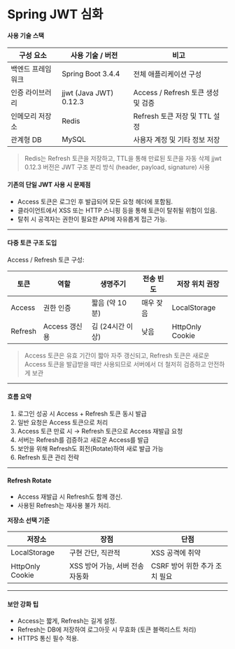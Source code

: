 # Spring JWT 심화

#### 사용 기술 스택

| 구성 요소       | 사용 기술 / 버전                  | 비고                                   |
|----------------|-----------------------------------|----------------------------------------|
| 백엔드 프레임워크 | Spring Boot 3.4.4                  | 전체 애플리케이션 구성                 |
| 인증 라이브러리 | jjwt (Java JWT) 0.12.3            | Access / Refresh 토큰 생성 및 검증    |
| 인메모리 저장소 | Redis                             | Refresh 토큰 저장 및 TTL 설정          |
| 관계형 DB       | MySQL                             | 사용자 계정 및 기타 정보 저장           |

> Redis는 Refresh 토큰을 저장하고, TTL을 통해 만료된 토큰을 자동 삭제
> jjwt 0.12.3 버전은 JWT 구조 분리 방식 (header, payload, signature) 사용

#### 기존의 단일 JWT 사용 시 문제점
- Access 토큰은 로그인 후 발급되어 모든 요청 헤더에 포함됨.
- 클라이언트에서 XSS 또는 HTTP 스니핑 등을 통해 토큰이 탈취될 위험이 있음.
- 탈취 시 공격자는 권한이 필요한 API에 자유롭게 접근 가능.
---
#### 다중 토큰 구조 도입

Access / Refresh 토큰 구성:

| 토큰 | 역할 | 생명주기 | 전송 빈도 | 저장 위치 권장 |
| --- | --- | --- | --- | --- |
| Access | 권한 인증 | 짧음 (약 10분) | 매우 잦음 | LocalStorage |
| Refresh | Access 갱신용 | 김 (24시간 이상) | 낮음 | HttpOnly Cookie |

> Access 토큰은 유효 기간이 짧아 자주 갱신되고, Refresh 토큰은 새로운 Access 토큰을 발급받을 때만 사용되므로 서버에서 더 철저히 검증하고 안전하게 보관
>

---
#### 흐름 요약

1. 로그인 성공 시 Access + Refresh 토큰 동시 발급
2. 일반 요청은 Access 토큰으로 처리
3. Access 토큰 만료 시 → Refresh 토큰으로 Access 재발급 요청
4. 서버는 Refresh를 검증하고 새로운 Access를 발급
5. 보안을 위해 Refresh도 회전(Rotate)하여 새로 발급 가능
6. Refresh 토큰 관리 전략
---
#### Refresh Rotate
- Access 재발급 시 Refresh도 함께 갱신.
- 사용된 Refresh는 재사용 불가 처리.

**저장소 선택 기준**

| 저장소 | 장점 | 단점 |
| --- | --- | --- |
| LocalStorage | 구현 간단, 직관적 | XSS 공격에 취약 |
| HttpOnly Cookie | XSS 방어 가능, 서버 전송 자동화 | CSRF 방어 위한 추가 조치 필요 |

---

#### 보안 강화 팁
- Access는 짧게, Refresh는 길게 설정.
- Refresh는 DB에 저장하여 로그아웃 시 무효화 (토큰 블랙리스트 처리)
- HTTPS 통신 필수 적용.
